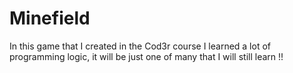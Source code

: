 # Minefield

In this game that I created in the Cod3r course I learned a lot of programming logic, it will be just one of many that I will still learn !!
